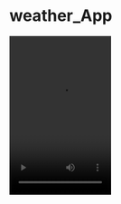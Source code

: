 # weather_App
<video src='https://drive.google.com/file/d/1DQHnKwvxCmBVcrbzwm5DvF-9C-YUd_u3/view?usp=drive_link' width=180 height=280/>
